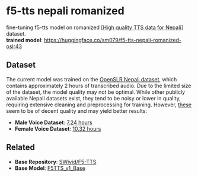 # f5-tts nepali romanized

fine-tuning f5-tts model on romanized [[High quality TTS data for Nepali](https://www.openslr.org/43/)] dataset.  
**trained model**: https://huggingface.co/sm079/f5-tts-nepali-romanized-oslr43

## Dataset

The current model was trained on the [OpenSLR Nepali dataset](https://www.openslr.org/43/), which contains approximately 2 hours of transcribed audio. Due to the limited size of the dataset, the model quality may not be optimal. While other publicly available Nepali datasets exist, they tend to be noisy or lower in quality, requiring extensive cleaning and preprocessing for training. However, [these](https://www.iitm.ac.in/donlab/indictts/database) seem to be of decent quality and may yield better results:
- **Male Voice Dataset**: [7.24 hours](https://asr.iitm.ac.in/filedownload/download?path=/speech/sujitha/Database_IndicTTS-23/Nepali/Mono_Male&filename=Nepali_male_mono.zip)
- **Female Voice Dataset**: [10.32 hours](https://asr.iitm.ac.in/filedownload/download?path=/speech/sujitha/Database_IndicTTS-23/Nepali/Mono_Female&filename=Nepali_fem_mono.zip)


## Related

- **Base Repository**: [SWivid/F5-TTS](https://github.com/SWivid/F5-TTS)
- **Base Model**: [F5TTS_v1_Base](https://huggingface.co/SWivid/F5-TTS/tree/main/F5TTS_v1_Base)
